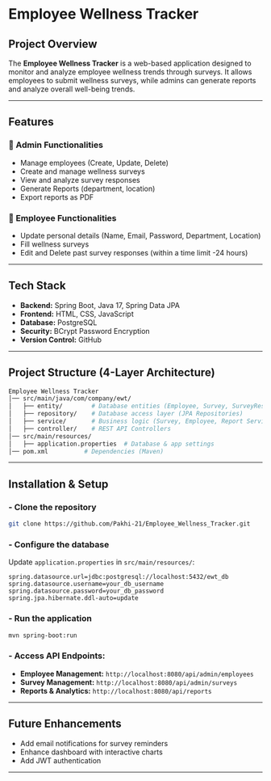 # Employee Wellness Tracker

## Project Overview

The **Employee Wellness Tracker** is a web-based application designed to monitor and analyze employee wellness trends through surveys. It allows employees to submit wellness surveys, while admins can generate reports and analyze overall well-being trends.

---

## Features

### 🔹 Admin Functionalities

- Manage employees (Create, Update, Delete)
- Create and manage wellness surveys
- View and analyze survey responses
- Generate Reports (department, location)
- Export reports as PDF

### 🔹 Employee Functionalities

- Update personal details (Name, Email, Password, Department, Location)
- Fill wellness surveys
- Edit and Delete past survey responses (within a time limit -24 hours)

---

## Tech Stack

- **Backend:** Spring Boot, Java 17, Spring Data JPA
- **Frontend:** HTML, CSS, JavaScript
- **Database:** PostgreSQL
- **Security:** BCrypt Password Encryption
- **Version Control:** GitHub

---

## Project Structure (4-Layer Architecture)

```bash
Employee Wellness Tracker
│── src/main/java/com/company/ewt/
│   ├── entity/        # Database entities (Employee, Survey, SurveyResponse)
│   ├── repository/    # Database access layer (JPA Repositories)
│   ├── service/       # Business logic (Survey, Employee, Report Services)
│   ├── controller/    # REST API Controllers
│── src/main/resources/
│   ├── application.properties  # Database & app settings
│── pom.xml          # Dependencies (Maven)
```

---

## Installation & Setup

### - Clone the repository

```bash
git clone https://github.com/Pakhi-21/Employee_Wellness_Tracker.git
```

### - Configure the database

Update `application.properties` in `src/main/resources/`:

```properties
spring.datasource.url=jdbc:postgresql://localhost:5432/ewt_db
spring.datasource.username=your_db_username
spring.datasource.password=your_db_password
spring.jpa.hibernate.ddl-auto=update
```

### - Run the application

```bash
mvn spring-boot:run
```

### - Access API Endpoints:

- **Employee Management:** `http://localhost:8080/api/admin/employees`
- **Survey Management:** `http://localhost:8080/api/admin/surveys`
- **Reports & Analytics:** `http://localhost:8080/api/reports`

---

## Future Enhancements

- Add email notifications for survey reminders
- Enhance dashboard with interactive charts
- Add JWT authentication

---


